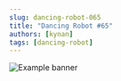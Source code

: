 ```yaml
---
slug: dancing-robot-065
title: "Dancing Robot #65"
authors: [kynan]
tags: [dancing-robot]
---
```


![Example banner](/img/stories/dancing-robot_new/065.png)
